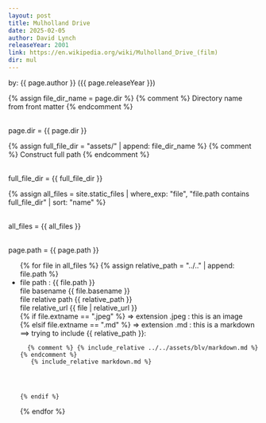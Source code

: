 ```yaml
---
layout: post
title: Mulholland Drive
date: 2025-02-05
author: David Lynch
releaseYear: 2001
link: https://en.wikipedia.org/wiki/Mulholland_Drive_(film)
dir: mul
---
```


by: {{ page.author }} ({{ page.releaseYear }})

{% assign file_dir_name = page.dir %}  {% comment %} Directory name from front matter {% endcomment %}

<br> page.dir = {{ page.dir }}

{% assign full_file_dir = "assets/" | append: file_dir_name %}  {% comment %} Construct full path {% endcomment %}

<br> full_file_dir = {{ full_file_dir }}

{% assign all_files = site.static_files | where_exp: "file", "file.path contains full_file_dir" | sort: "name" %}

<br> all_files = {{ all_files }}

<br> page.path = {{ page.path }}

<ul>
  {% for file in all_files %}
    {% assign relative_path = "../.." | append: file.path %}
    <li>file path : {{ file.path }}  <br> file basename {{ file.basename }} <br> file relative path  {{ relative_path }}
      <br>  file relative_url  {{ file | relative_url }} <br>
    {% if file.extname == ".jpeg" %}
     => extension .jpeg : this is an image <br>
    {% elsif file.extname == ".md" %}
     => extension .md   : this is a markdown <br>
     ==> trying to include {{ relative_path }}:

      {% comment %} {% include_relative ../../assets/blv/markdown.md %}   {% endcomment %}
       {% include_relative markdown.md %}




    {% endif %}
   </li>

  {% endfor %}
</ul>


